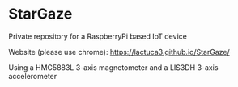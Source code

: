 # StarGaze
Private repository for a RaspberryPi based IoT device 

Website (please use chrome): https://lactuca3.github.io/StarGaze/

Using a HMC5883L 3-axis magnetometer and a LIS3DH 3-axis accelerometer
